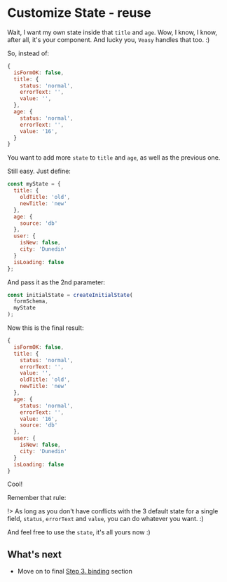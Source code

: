 # Customize State - reuse

Wait, I want my own state inside that `title` and `age`.
Wow, I know, I know, after all, it's your component. And lucky you, `Veasy` handles that too. :)

So, instead of:

```javascript
{
  isFormOK: false,
  title: {
    status: 'normal',
    errorText: '',
    value: '',
  },
  age: {
    status: 'normal',
    errorText: '',
    value: '16',
  }
}
```

You want to add more `state` to `title` and `age`, as well as the previous one.

Still easy. Just define:

```javascript
const myState = {
  title: {
    oldTitle: 'old',
    newTitle: 'new'
  },
  age: {
    source: 'db'
  },
  user: {
    isNew: false,
    city: 'Dunedin'
  }
  isLoading: false
};
```

And pass it as the 2nd parameter:

```javascript
const initialState = createInitialState(
  formSchema,
  myState
);
```

Now this is the final result:

```javascript
{
  isFormOK: false,
  title: {
    status: 'normal',
    errorText: '',
    value: '',
    oldTitle: 'old',
    newTitle: 'new'
  },
  age: {
    status: 'normal',
    errorText: '',
    value: '16',
    source: 'db'
  },
  user: {
    isNew: false,
    city: 'Dunedin'
  }
  isLoading: false
}
```

Cool!

Remember that rule:

!> As long as you don't have conflicts with the 3 default state for a single field, `status`, `errorText` and `value`, you can do whatever you want. :)

And feel free to use the `state`, it's all yours now :)

## What's next

- Move on to final [Step 3. binding](/binding) section
